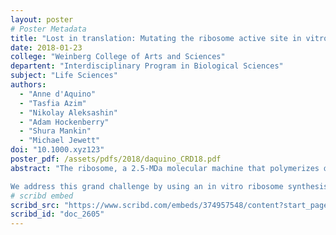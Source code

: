 ```yaml
---
layout: poster
# Poster Metadata
title: "Lost in translation: Mutating the ribosome active site in vitro"
date: 2018-01-23
college: "Weinberg College of Arts and Sciences"
departent: "Interdisciplinary Program in Biological Sciences"
subject: "Life Sciences"
authors:
  - "Anne d'Aquino"
  - "Tasfia Azim"
  - "Nikolay Aleksashin"
  - "Adam Hockenberry"
  - "Shura Mankin"
  - "Michael Jewett"
doi: "10.1000.xyz123"
poster_pdf: /assets/pdfs/2018/daquino_CRD18.pdf
abstract: "The ribosome, a 2.5-MDa molecular machine that polymerizes α-amino acids into proteins, is the catalytic workhorse of the translation apparatus. The catalytic capacity of the translation machinery has attracted extensive efforts to repurpose it for novel functions. One key idea is that the natural translation machinery can be harnessed to synthesize polymers containing non-natural building blocks. Expanding the repertoire of ribosomal substrates and functions is a difficult task, however, because the requirement of cell viability severely constrains the alterations that can be made to the ribosome, a catalyst that sustains the life of a cell. These constraints have made the natural ribosome nearly unevolvable and, so far, no generalizable approach for modifying the catalytic peptidyl transferase center (PTC) of the ribosome has been advanced.

We address this grand challenge by using an in vitro ribosome synthesis, assembly, and translation system (termed iSAT) that harnesses the biosynthetic potential of cellular machines without using intact cells. Here, we use iSAT to generate variant ribosomes with mutations in the PTC, and inquire how these modifications impact protein synthesis. Using iSAT, we assembled 180 different variant ribosomes possessing single-base substitutions of 23S rRNA nucleotides in the active site. By successfully quantifying full-length protein synthesis kinetics of iSAT-assembled wild type and mutant ribosomes, we found many key PTC mutations, which were expected to abolish ribosomal activity, still permitted full-length protein synthesis. We also assessed translation fidelity and ribosome assembly, as well as mapped mutant activity onto the ribosome’s crystal structure. Our work provides the first and only comprehensive mapping of the impacts of every mutation within the ribosome’s active site on protein synthesis. The understanding gained from these studies facilitates efforts to engineer and evolve ribosomes for synthetic biology."
# scribd embed
scribd_src: "https://www.scribd.com/embeds/374957548/content?start_page=1&view_mode=scroll&access_key=key-nDjUrn0SsIYnRU2FlXhu&show_recommendations=true"
scribd_id: "doc_2605"
---
```

